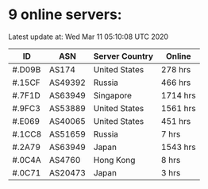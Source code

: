 # 9 online servers:

Latest update at: Wed Mar 11 05:10:08 UTC 2020

| ID | ASN | Server Country | Online |
| -- | --- | -------------- | ------ |
| #.D09B | AS174 | United States | 278 hrs |
| #.15CF | AS49392 | Russia | 466 hrs |
| #.7F1D | AS63949 | Singapore | 1714 hrs |
| #.9FC3 | AS53889 | United States | 1561 hrs |
| #.E069 | AS40065 | United States | 451 hrs |
| #.1CC8 | AS51659 | Russia | 7 hrs |
| #.2A79 | AS63949 | Japan | 1543 hrs |
| #.0C4A | AS4760 | Hong Kong | 8 hrs |
| #.0C71 | AS20473 | Japan | 3 hrs |

